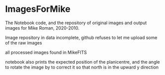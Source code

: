 # ImagesForMike
The Notebook code, and the repository of original images and output images for Mike Roman, 2020-2010. 

Image repository in data incomplete, github refuses to let me upload some of the raw images

all processed images found in MikeFITS

notebook also prints the expected position of the planicentre, and the angle to rotate the image by to correct it so that north is in the upward y direction
